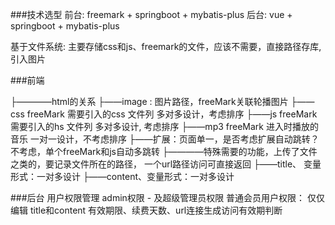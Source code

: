 ###技术选型
前台: freemark + springboot + mybatis-plus
后台: vue + springboot + mybatis-plus

基于文件系统:  主要存储css和js、freemark的文件，应该不需要，直接路径存库,引入图片


###前端

├————html的关系
    ├——image : 图片路径，freeMark关联轮播图片
    ├——css  freeMark 需要引入的css 文件列  多对多设计，考虑排序
    ├——js   freeMark 需要引入的hs  文件列  多对多设计, 考虑排序
    ├——mp3  freeMark 进入时播放的音乐      一对一设计，不考虑排序
    ├——扩展：页面单一，是否考虑扩展自动跳转？ 不考虑，单个freeMark和js自动多跳转
├————特殊需要的功能，上传了文件之类的，要记录文件所在的路径， 一个url路径访问可直接返回
    ├——title、  变量形式：一对多设计
    ├——content、变量形式：一对多设计
    
###后台
用户权限管理 
admin权限 - 及超级管理员权限
普通会员用户权限： 仅仅编辑 title和content
    有效期限、续费天数、url连接生成访问有效期判断